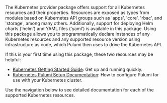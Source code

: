 The Kubernetes provider package offers support for all Kubernetes resources and their properties.
Resources are exposed as types from modules based on Kubernetes API groups such as 'apps', 'core',
'rbac', and 'storage', among many others. Additionally, support for deploying Helm charts ('helm')
and YAML files ('yaml') is available in this package. Using this package allows you to
programmatically declare instances of any Kubernetes resources and any supported resource version
using infrastructure as code, which Pulumi then uses to drive the Kubernetes API.

If this is your first time using this package, these two resources may be helpful:

* [Kubernetes Getting Started Guide](https://www.khulnasoft.com/docs/quickstart/kubernetes/): Get up and running quickly.
* [Kubernetes Pulumi Setup Documentation](https://www.khulnasoft.com/docs/quickstart/kubernetes/configure/): How to configure Pulumi
    for use with your Kubernetes cluster.

Use the navigation below to see detailed documentation for each of the supported Kubernetes resources.
